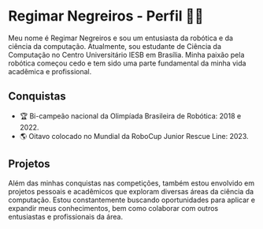 # Regimar Negreiros - Perfil 🤖🚀

Meu nome é Regimar Negreiros e sou um entusiasta da robótica e da ciência da computação. Atualmente, sou estudante de Ciência da Computação no Centro Universitário IESB em Brasília. Minha paixão pela robótica começou cedo e tem sido uma parte fundamental da minha vida acadêmica e profissional.

## Conquistas

- 🏆 Bi-campeão nacional da Olimpíada Brasileira de Robótica: 2018 e 2022.
- 🌎 Oitavo colocado no Mundial da RoboCup Junior Rescue Line: 2023.

## Projetos

Além das minhas conquistas nas competições, também estou envolvido em projetos pessoais e acadêmicos que exploram diversas áreas da ciência da computação. Estou constantemente buscando oportunidades para aplicar e expandir meus conhecimentos, bem como colaborar com outros entusiastas e profissionais da área.
